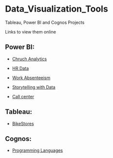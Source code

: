 # Data_Visualization_Tools

Tableau, Power BI and Cognos Projects

Links to view them online

## Power BI:

- [Chruch Analytics](https://drive.google.com/drive/folders/1q3o4oSh252oXgUzFZJKAmbOHtN91FXKE?usp=sharing)
  
- [HR Data](https://drive.google.com/drive/folders/1426kuUayuCFoOIVal7EJboVwK3iDrmGD?usp=sharing)

- [Work Absenteeism](https://drive.google.com/drive/folders/1k9gmmBFvxsHRg9DGFdS7ODvuHdyLwzhT?usp=sharing)

- [Storytelling with Data](https://drive.google.com/drive/folders/1BTXDLJsNsi384ERcDmjnrQ4BqudO8eu9?usp=drive_link)

- [Call center](https://drive.google.com/drive/folders/1VBJO6egceoGVEM7AODtdwuFOxFpeJOcG?usp=drive_link)

## Tableau:

- [BikeStores](https://public.tableau.com/app/profile/gabriel.villasmil/viz/BikeStores_Gabriel/Dashboard1)

## Cognos:

- [Programming Languages](https://eu-gb.dataplatform.cloud.ibm.com/dashboards/862edccf-4df7-4ad6-a3e0-b1b2b9761734/view/6e33bc080c8d2cca57fdbde407cc7d032b35220fbabb870581847b490a687697a9681a96c8294b5d8e445132fabe415b9d)


